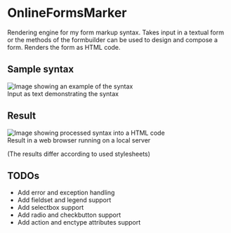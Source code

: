OnlineFormsMarker
=================

Rendering engine for my form markup syntax. Takes input in a textual form or
the methods of the formbuilder can be used to design and compose a form. Renders
the form as HTML code.

Sample syntax
-------------

![Image showing an example of the syntax](http://libal.eu/imghost/ofm1.PNG "Sample syntax")
<br>Input as text demonstrating the syntax


Result
------

![Image showing processed syntax into a HTML code](http://libal.eu/imghost/ofm2.PNG "Processed syntax")
<br>Result in a web browser running on a local server

(The results differ according to used stylesheets)



TODOs
------

* Add error and exception handling
* Add fieldset and legend support
* Add selectbox support
* Add radio and checkbutton support
* Add action and enctype attributes support
